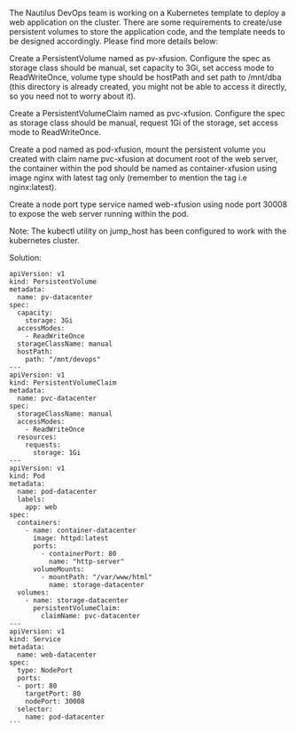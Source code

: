The Nautilus DevOps team is working on a Kubernetes template to deploy a web application on the cluster. There are some requirements to create/use persistent volumes to store the application code, and the template needs to be designed accordingly. Please find more details below:



Create a PersistentVolume named as pv-xfusion. Configure the spec as storage class should be manual, set capacity to 3Gi, set access mode to ReadWriteOnce, volume type should be hostPath and set path to /mnt/dba (this directory is already created, you might not be able to access it directly, so you need not to worry about it).

Create a PersistentVolumeClaim named as pvc-xfusion. Configure the spec as storage class should be manual, request 1Gi of the storage, set access mode to ReadWriteOnce.

Create a pod named as pod-xfusion, mount the persistent volume you created with claim name pvc-xfusion at document root of the web server, the container within the pod should be named as container-xfusion using image nginx with latest tag only (remember to mention the tag i.e nginx:latest).

Create a node port type service named web-xfusion using node port 30008 to expose the web server running within the pod.

Note: The kubectl utility on jump_host has been configured to work with the kubernetes cluster.


Solution:
````
apiVersion: v1
kind: PersistentVolume
metadata:
  name: pv-datacenter
spec:
  capacity:
    storage: 3Gi
  accessModes:
    - ReadWriteOnce
  storageClassName: manual
  hostPath: 
    path: "/mnt/devops" 
---
apiVersion: v1
kind: PersistentVolumeClaim
metadata:
  name: pvc-datacenter
spec:
  storageClassName: manual
  accessModes:
    - ReadWriteOnce
  resources:
    requests:
      storage: 1Gi
---
apiVersion: v1
kind: Pod
metadata:
  name: pod-datacenter
  labels:
    app: web
spec:       
  containers:
    - name: container-datacenter
      image: httpd:latest
      ports:
        - containerPort: 80
          name: "http-server"
      volumeMounts:
        - mountPath: "/var/www/html"
          name: storage-datacenter
  volumes:
    - name: storage-datacenter
      persistentVolumeClaim:
        claimName: pvc-datacenter    
---
apiVersion: v1
kind: Service
metadata:
  name: web-datacenter
spec:
  type: NodePort
  ports:
  - port: 80
    targetPort: 80
    nodePort: 30008
  selector:
    name: pod-datacenter
```